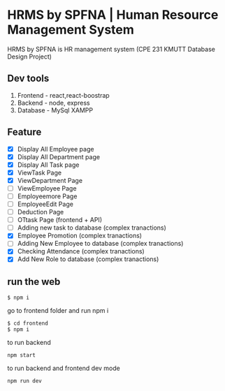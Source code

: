 # HRMS by SPFNA | Human Resource Management System

HRMS by SPFNA is HR management system 
(CPE 231 KMUTT Database Design Project)
## Dev tools

1. Frontend - react,react-boostrap
2. Backend - node, express
3. Database - MySql XAMPP
## Feature 
- [x] Display All Employee page
- [x] Display All Department page
- [x] Display All Task page
- [x] ViewTask Page
- [x] ViewDepartment Page
- [ ] ViewEmployee Page
- [ ] Employeemore Page
- [ ] EmployeeEdit Page
- [ ] Deduction Page
- [ ] OTtask Page (frontend + API)
- [ ] Adding new task to database (complex tranactions)
- [x] Employee Promotion (complex tranactions)
- [ ] Adding New Employee to database (complex tranactions)
- [x] Checking Attendance  (complex tranactions)
- [x] Add New Role to database (complex tranactions)

## run the web

```
$ npm i 
```

go to frontend folder and run npm i 

```
$ cd frontend
$ npm i 
```
to run backend 
```
npm start
```

to run backend and frontend dev mode
```
npm run dev
```
